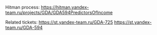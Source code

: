 Hitman process: 
https://hitman.yandex-team.ru/projects/GDA/GDA594PredictorsOfIncome

Related tickets: 
https://st.yandex-team.ru/GDA-725
https://st.yandex-team.ru/GDA-594
